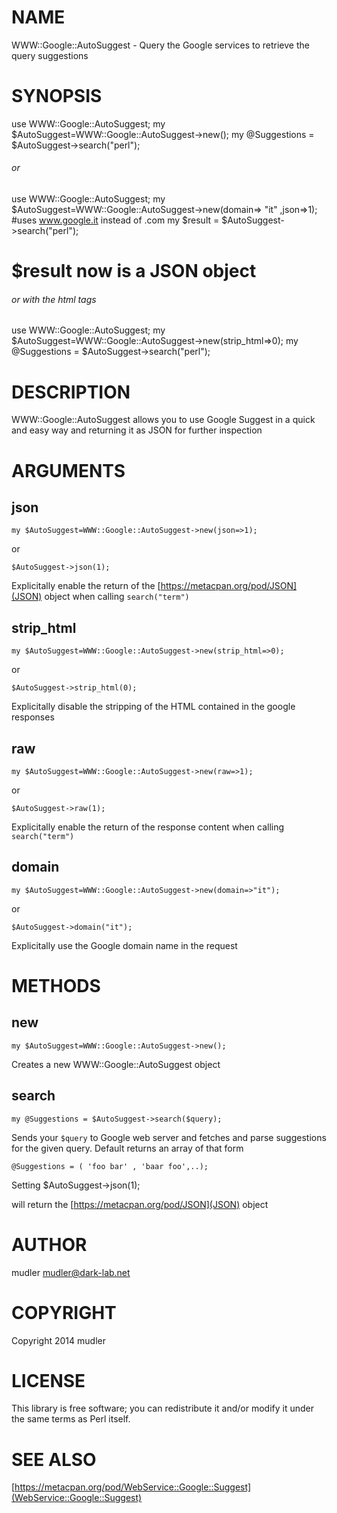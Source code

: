 # NAME

WWW::Google::AutoSuggest - Query the Google services to retrieve the query suggestions

# SYNOPSIS

  use WWW::Google::AutoSuggest;
  my $AutoSuggest=WWW::Google::AutoSuggest->new();
  my @Suggestions = $AutoSuggest->search("perl");
  ###### or
  use WWW::Google::AutoSuggest;
  my $AutoSuggest=WWW::Google::AutoSuggest->new(domain=> "it" ,json=>1); #uses www.google.it instead of .com
  my $result = $AutoSuggest->search("perl");
  # $result now is a JSON object
  ###### or with the html tags
  use WWW::Google::AutoSuggest;
  my $AutoSuggest=WWW::Google::AutoSuggest->new(strip_html=>0);
  my @Suggestions = $AutoSuggest->search("perl");

# DESCRIPTION

WWW::Google::AutoSuggest allows you to use Google Suggest in a quick and easy way and returning it as JSON for further inspection

# ARGUMENTS

## json

	my $AutoSuggest=WWW::Google::AutoSuggest->new(json=>1);

or

	$AutoSuggest->json(1);

Explicitally enable the return of the [https://metacpan.org/pod/JSON](JSON) object when calling ```search("term")```

## strip_html

	my $AutoSuggest=WWW::Google::AutoSuggest->new(strip_html=>0);

or

	$AutoSuggest->strip_html(0);

Explicitally disable the stripping of the HTML contained in the google responses

## raw


	my $AutoSuggest=WWW::Google::AutoSuggest->new(raw=>1);

or

	$AutoSuggest->raw(1);

Explicitally enable the return of the response content when calling ```search("term")```

## domain

	my $AutoSuggest=WWW::Google::AutoSuggest->new(domain=>"it");

or

	$AutoSuggest->domain("it");

Explicitally use the Google domain name in the request


# METHODS

## new

	my $AutoSuggest=WWW::Google::AutoSuggest->new();	

Creates a new WWW::Google::AutoSuggest object

## search

	my @Suggestions = $AutoSuggest->search($query);

Sends your ```$query``` to Google web server and fetches and parse suggestions for the given query.
Default returns an array of that form

	@Suggestions = ( 'foo bar' , 'baar foo',..);

Setting 
	$AutoSuggest->json(1);

will return the [https://metacpan.org/pod/JSON](JSON) object

# AUTHOR

mudler <mudler@dark-lab.net>

# COPYRIGHT

Copyright 2014 mudler

# LICENSE

This library is free software; you can redistribute it and/or modify
it under the same terms as Perl itself.

# SEE ALSO

[https://metacpan.org/pod/WebService::Google::Suggest](WebService::Google::Suggest)

